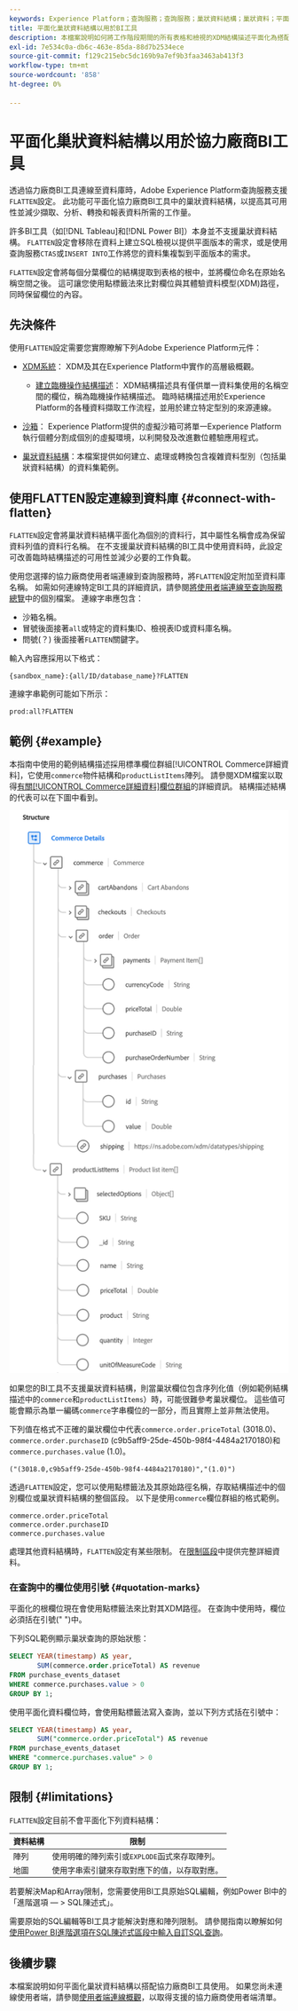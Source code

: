 ```yaml
---
keywords: Experience Platform；查詢服務；查詢服務；巢狀資料結構；巢狀資料；平面化；平面化巢狀資料；
title: 平面化巢狀資料結構以用於BI工具
description: 本檔案說明如何將工作階段期間的所有表格和檢視的XDM結構描述平面化為搭配查詢服務使用協力廠商BI工具。
exl-id: 7e534c0a-db6c-463e-85da-88d7b2534ece
source-git-commit: f129c215ebc5dc169b9a7ef9b3faa3463ab413f3
workflow-type: tm+mt
source-wordcount: '858'
ht-degree: 0%

---
```


# 平面化巢狀資料結構以用於協力廠商BI工具

透過協力廠商BI工具連線至資料庫時，Adobe Experience Platform查詢服務支援`FLATTEN`設定。 此功能可平面化協力廠商BI工具中的巢狀資料結構，以提高其可用性並減少擷取、分析、轉換和報表資料所需的工作量。

許多BI工具（如[!DNL Tableau]和[!DNL Power BI]）本身並不支援巢狀資料結構。 `FLATTEN`設定會移除在資料上建立SQL檢視以提供平面版本的需求，或是使用查詢服務`CTAS`或`INSERT INTO`工作將您的資料集複製到平面版本的需求。

`FLATTEN`設定會將每個分葉欄位的結構提取到表格的根中，並將欄位命名在原始名稱空間之後。 這可讓您使用點標籤法來比對欄位與其體驗資料模型(XDM)路徑，同時保留欄位的內容。

## 先決條件

使用`FLATTEN`設定需要您實際瞭解下列Adobe Experience Platform元件：

* [XDM系統](../../xdm/home.md)： XDM及其在Experience Platform中實作的高層級概觀。

   * [建立臨機操作結構描述](../../xdm/tutorials/ad-hoc.md)： XDM結構描述具有僅供單一資料集使用的名稱空間的欄位，稱為臨機操作結構描述。 臨時結構描述用於Experience Platform的各種資料擷取工作流程，並用於建立特定型別的來源連線。

* [沙箱](../../sandboxes/home.md)： Experience Platform提供的虛擬沙箱可將單一Experience Platform執行個體分割成個別的虛擬環境，以利開發及改進數位體驗應用程式。

* [巢狀資料結構](./nested-data-structures.md)：本檔案提供如何建立、處理或轉換包含複雜資料型別（包括巢狀資料結構）的資料集範例。

## 使用FLATTEN設定連線到資料庫 {#connect-with-flatten}

`FLATTEN`設定會將巢狀資料結構平面化為個別的資料行，其中屬性名稱會成為保留資料列值的資料行名稱。 在不支援巢狀資料結構的BI工具中使用資料時，此設定可改善臨時結構描述的可用性並減少必要的工作負載。

使用您選擇的協力廠商使用者端連線到查詢服務時，將`FLATTEN`設定附加至資料庫名稱。 如需如何連線特定BI工具的詳細資訊，請參閱[將使用者端連線至查詢服務總覽](../clients/overview.md)中的個別檔案。 連線字串應包含：

* 沙箱名稱。
* 冒號後面接著`all`或特定的資料集ID、檢視表ID或資料庫名稱。
* 問號(？) 後面接著`FLATTEN`關鍵字。

輸入內容應採用以下格式：

```terminal
{sandbox_name}:{all/ID/database_name}?FLATTEN
```

連線字串範例可能如下所示：

```terminal
prod:all?FLATTEN
```

## 範例 {#example}

本指南中使用的範例結構描述採用標準欄位群組[!UICONTROL Commerce詳細資料]，它使用`commerce`物件結構和`productListItems`陣列。 請參閱XDM檔案以取得[有關[!UICONTROL Commerce詳細資料]欄位群組](../../xdm/field-groups/event/commerce-details.md)的詳細資訊。 結構描述結構的代表可以在下圖中看到。

![包含`commerce`和`productListItems`結構的Commerce詳細資料欄位群組的結構描述圖表。](../images/key-concepts/commerce-details.png)

如果您的BI工具不支援巢狀資料結構，則當巢狀欄位包含序列化值（例如範例結構描述中的`commerce`和`productListItems`）時，可能很難參考巢狀欄位。 這些值可能會顯示為單一編碼`commerce`字串欄位的一部分，而且實際上並非無法使用。

下列值在格式不正確的巢狀欄位中代表`commerce.order.priceTotal` (3018.0)、`commerce.order.purchaseID` (c9b5aff9-25de-450b-98f4-4484a2170180)和`commerce.purchases.value` (1.0)。

```terminal
("(3018.0,c9b5aff9-25de-450b-98f4-4484a2170180)","(1.0)")
```

透過`FLATTEN`設定，您可以使用點標籤法及其原始路徑名稱，存取結構描述中的個別欄位或巢狀資料結構的整個區段。 以下是使用`commerce`欄位群組的格式範例。

```terminal
commerce.order.priceTotal
commerce.order.purchaseID
commerce.purchases.value
```

處理其他資料結構時，`FLATTEN`設定有某些限制。 在[限制區段](#limitations)中提供完整詳細資料。

### 在查詢中的欄位使用引號 {#quotation-marks}

平面化的根欄位現在會使用點標籤法來比對其XDM路徑。 在查詢中使用時，欄位必須括在引號(&quot; &quot;)中。

下列SQL範例顯示巢狀查詢的原始狀態：

```sql
SELECT YEAR(timestamp) AS year,
       SUM(commerce.order.priceTotal) AS revenue
FROM purchase_events_dataset
WHERE commerce.purchases.value > 0
GROUP BY 1;
```

使用平面化資料欄位時，會使用點標籤法寫入查詢，並以下列方式括在引號中：

```sql
SELECT YEAR(timestamp) AS year,
       SUM("commerce.order.priceTotal") AS revenue
FROM purchase_events_dataset
WHERE "commerce.purchases.value" > 0
GROUP BY 1;
```

## 限制 {#limitations}

`FLATTEN`設定目前不會平面化下列資料結構：

| 資料結構 | 限制 |
|---|---|
| 陣列 | 使用明確的陣列索引或`EXPLODE`函式來存取陣列。 |
| 地圖 | 使用字串索引鍵來存取對應下的值，以存取對應。 |

若要解決Map和Array限制，您需要使用BI工具原始SQL編輯，例如Power BI中的「進階選項 — > SQL陳述式」。

需要原始的SQL編輯等BI工具才能解決對應和陣列限制。 請參閱指南以瞭解如何[使用Power BI進階選項在SQL陳述式區段中輸入自訂SQL查詢](../clients/power-bi.md#import-tables-using-custom-sql)。

## 後續步驟

本檔案說明如何平面化巢狀資料結構以搭配協力廠商BI工具使用。 如果您尚未連線使用者端，請參閱[使用者端連線概觀](../clients/overview.md)，以取得支援的協力廠商使用者端清單。
